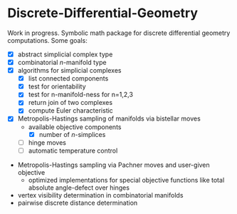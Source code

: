 # Discrete-Differential-Geometry

Work in progress. Symbolic math package for discrete differential geometry computations. Some goals:

- [x] abstract simplicial complex type
- [x] combinatorial *n*-manifold type
- [x] algorithms for simplicial complexes
    - [x] list connected components
    - [x] test for orientability
    - [x] test for n-manifold-ness for n=1,2,3
    - [x] return join of two complexes
    - [x] compute Euler characteristic
- [x] Metropolis-Hastings sampling of manifolds via bistellar moves
    - available objective components
        - [x] number of $n$-simplices
    - [ ] hinge moves
    - [ ] automatic temperature control

* Metropolis-Hastings sampling via Pachner moves and user-given objective
    * optimized implementations for special objective functions like total absolute angle-defect over hinges 
* vertex visibility determination in combinatorial manifolds
* pairwise discrete distance determination

